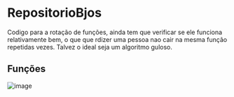 # RepositorioBjos

Codigo para a rotação de funções, ainda tem que verificar se ele funciona relativamente bem, o que que rdizer uma pessoa nao cair na mesma função repetidas vezes. Talvez o ideal seja um algoritmo guloso.

## Funções
![image](https://user-images.githubusercontent.com/85581903/166557765-8485684b-3f79-4a39-8f08-7dfa22c5c4d8.png)


